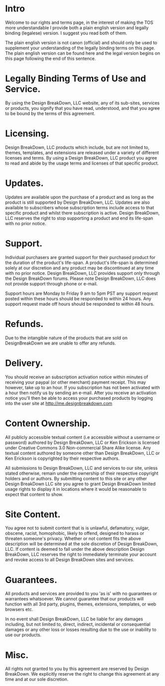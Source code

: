 # Intro

Welcome to our rights and terms page, in the interest of making the TOS more understandable I provide both a plain english
version and legally binding (legalese) version. I suggest you read both of them.

The plain english version is not canon (official) and should only be used to supplement your understanding of the legally
binding terms on this page. The plain english version can be found here and the legal version begins on this page following
the end of this sentence.

# Legally Binding Terms of Use and Service.

By using the Design BreakDown, LLC website, any of its sub-sites, services or products, you signify that you have read,
understood, and that you agree to be bound by the terms of this agreement.

# Licensing.

Design BreakDown, LLC products which include, but are not limited to, themes, templates, and extensions are released under a
variety of different licenses and terms. By using a Design BreakDown, LLC product you agree to read and abide by the usage
terms and licenses of that specific product.

# Updates.

Updates are available upon the purchase of a product and as long as the product is still supported by Design BreakDown, LLC.
Updates are also available to subscribers whose subscription terms include access to that specific product and whilst there
subscription is active. Design BreakDown, LLC reserves the right to stop supporting a product and end its life-span with no
prior notice.

# Support.

Individual purchasers are granted support for their purchased product for the duration of the product's life-span. A
product's life-span is determined solely at our discretion and any product may be discontinued at any time with no prior
notice. Design BreakDown, LLC provides support only through the Design BreakDown forums. Please note Design BreakDown, LLC
does not provide support through phone or e-mail.

Support hours are Monday to Friday 9 am to 5pm PST any support request posted within these hours should be responded to
within 24 hours. Any support request made off hours should be responded to within 48 hours.

# Refunds.

Due to the intangible nature of the products that are sold on DesignBreakDown we are unable to offer any refunds.

# Delivery.

You should receive an subscription activation notice within minutes of receiving your paypal (or other merchant) payment
receipt. This may however, take up to an hour. If you subscription has not been activated with a hour then notify us by
sending an e-mail. After you receive an activation notice you'll then be able to access your purchased products by logging
into the user site at http://me.designbreakdown.com

# Content Ownership.

All publicly accessible textual content (i.e accessible without a username or password) authored by Design BreakDown, LLC or
Ken Erickson is licensed under Creative Commons 3.0 Non-commercial Share Alike license. Any textual content authored by
someone other than Design BreakDown, LLC or Ken Erickson is copyrighted by their respective authors.

All submissions to Design BreakDown, LLC and services to our site, unless stated otherwise, remain under the ownership of
their respective copyright holders and or authors. By submitting content to this site or any other Design BreakDown LLC site
you agree to grant Design BreakDown limited usage rights to display it in locations where it would be reasonable to expect
that content to show.

# Site Content.

You agree not to submit content that is is unlawful, defamatory, vulgar, obscene, racist, homophobic, likely to offend,
designed to harass or threaten someone's privacy. Whether or not content fits the above description will be determined at the
sole discretion of Design BreakDown, LLC. If content is deemed to fall under the above description Design BreakDown, LLC
reserves the right to immediately terminate your account and revoke access to all Design BreakDown sites and services.

# Guarantees.

All products and services are provided to you 'as is' with no guarantees or warrantees whatsoever. We cannot guarantee that
our products will function with all 3rd party, plugins, themes, extensions, templates, or web browsers etc.

In no event shall Design BreakDown, LLC be liable for any damages including, but not limited to, direct, indirect, incidental
or consequential damages or any other loss or losses resulting due to the use or inability to use our products.

# Misc.

All rights not granted to you by this agreement are reserved by Design BreakDown. We explicitly reserve the right to change
this agreement at any time and at our sole discretion.